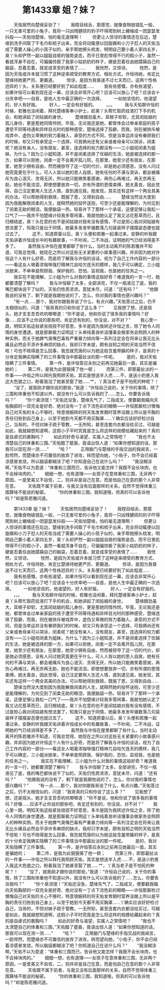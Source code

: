 # 　　第1433章 姐？妹？
　　天佑居然向楚缘妥协了！
　　我瞠目结舌，那感觉，就像食物链错乱一般，一只无害可爱的小兔子，竟将一只凶残健硕的豹子吓得爬到树上蜷缩成一团瑟瑟发抖般——天佑怕楚缘，怕的毫无道理啊！
　　但更让人惊讶的事情还在后边，楚缘到洗手间取了干毛巾和梳子出来，完全将动辄便以回旋踢和小刀子怼人的天佑当成了需要人操心的小孩子似的，亲手帮她擦头梳发，明明自己要小着人家四五岁，臭丫头却俨然一副以姐姐自居的强势姿态，而平日里彪悍得不行的假小子，虽然一看就浑身不自在，可偏偏怵极了我家小姑奶奶的样子，硬是忍着任由她蹂躏自己的脑袋，忍着忍着，就变成享受的表情了……
　　我恍然，又惊讶。
　　恍然，是因为天佑或许本就习惯了这种逆来顺受的教育方式、相处方式，许恒待她，肯定比楚缘待她更严厉、更霸道。
　　惊讶，是因为我昏迷不过七天而已，这两个性格迥异的丫头，关系便已经要好到了如此程度……
　　我有些感慨，亦有些渴望，如果许恒可以看到现在这一幕，应该会非常开心吧？应该可以放心了吧？应该会十分庆幸吧——自首，是他人生中最正确的一次选择。
　　一如他坚信的，他渴望的，好人有好报。
　　好人，一定会有好报的。
　　。。。
　　我与天佑聊许恒的时候，若雅也没闲着，拜托楚缘客串小护士，趁臭丫头帮忙取药挂液打下手的机会，和她讲起了闵姑娘的身世。
　　楚缘醋劲虽大，耳根子却软，尤其闵姑娘的孤儿身份，更是惹她同情怜悯，毕竟，无论我还是她，都曾体会过单亲家庭的孩子遭受不同等待遇和异样目光时的那种感受，楚缘选择了孤僻，而我，则在被排斥被戏弄中，虚伪又卑微的努力着融入，承受的方式不同，但是当幸运并没有眷顾我们的时候，却又只有承受这一个选择，可我俩尚还有父亲或者母亲可以哭诉，闵柔呢？她没有亲人，没有朋友，甚至，连选择的权力都没有——三小姐视闵柔为姐妹，为什么？因为三小姐知道，并不是闵柔选择了优越的生活，她是被选择的那一方，如果可以拒绝，闵柔一定不会离开孤儿院，在那里，她至少还有朋友，在那里，她至少拥有自由，然而被掠夺了这一切的代价，却是她必须感恩，没有人问过她究竟更在乎什么，可人人皆以她的恩人自居，她有任何的不满与哭诉，都会被痛斥为良心泯灭、贪得无厌，所以她只能微笑着感谢，再伤心再难过，再无奈再无助，她也不能流泪，即使想要放弃一切，亦有所谓的恩情束缚，她太善良，因此觉得，自己注定要用人生还人情，直到遇见我，她发现，其实还有这样一个两全其美的办法，可以帮她得到救赎，既报了恩，又得到自由……
　　楚缘当然没大度到因为我能解救闵柔的人生，就释然她的投怀送抱，可至少还是能理解的，为何见到了闵柔无助的眼泪，我便脑袋一热，轻易许下了那样一个承诺，这便足够让我松一口气了——我并不怕楚缘计较我多管闲事，我就怕她认定了我又沾花惹草而已，且归根结底，臭丫头在意的也不是闵姑娘对我有没有感情，不过是担心我对闵姑娘有想法罢了，知我只是出于同情，她最多发发牢骚数落几句装装样子摆摆姿态便也就过去了。
　　这不，知道原委以后，臭丫头便和若雅一起凑过来，安静的听我跟天佑讲着许恒成长中的有趣故事，一不吵闹，二不冷战，证明她的气已经消得差不多了。
　　虽然我与许恒在屋里都聊了些什么，当时主动离开的陈若雅并不知道，可我总觉得，她现在之所以对这些无关紧要的小故事感兴趣，并非因为她对许恒这个人有什么好奇，而是将了解我与许恒的谈话，视为了自己工作内容的一部分——看这女人喝着浓咖啡强打精神兀自哈欠连天的模样，我几乎可以确定，三小姐派她来，不单单是照顾我、保护我的，恐怕，监视我，也是她的任务之一。
　　我实在不能理解，三小姐为什么对我的事情这般好奇？难道我的一言一行，她都要清楚了解吗？
　　我与许恒聊了太多，全部讲完，不仅一瓶液见了底，我的嘴巴都快说干了似的，天佑仍性质浓浓，意犹未尽，问道：“还有吗？”
　　“他跟我说的没有了，剩下就是我跟他说的了，怎么，你对我的事情也感兴趣吗？”
　　“有一点……那个，我对你跟我哥说了什么，有点兴趣，”天佑答过之后，仍不太相信似的，问道：“我哥真的只和你说了这么多？”
　　见我想了想，还是摇头，她才支支吾吾吭吭唧唧道：“你不是说，他和你说了很多我的事情吗？好像……应该不止你说的那些吧，肯定还有别的，你没说，对不对？”
　　我心里一跳，明知天佑这般紧张扭捏不好意思，多半是因为我转述许恒之言，除了她令人同情的身世遭遇，就是那厮极力证明这丫头单纯善良听话懂事会做家务会照顾人的种种实例，而关于她脾气臭嘴巴毒有严重暴力倾向等一系列注定会在将来让我无比头痛且必然会平添许多麻烦的缺点，我却只字未提，颇有自知之明的天佑当然不信啦！可也不晓得是怎么回事，我忽就荒唐的以为她这般含羞带臊的样子，是真的十分肯定我确实隐瞒了的三件事情当中那最扯淡的那一件呢。
　　是的，我对天佑隐瞒了三件事情。
　　第一件，是许恒答应永别之前再见她最后一面，其实是骗她的；
　　第二件，是我为此狠狠揍了他一顿；
　　而第三件，即那最扯淡的一件事——许恒之所以拜托我照顾天佑，其实是想送羊入虎……不，是送小豹崽入我这大色狼之口，盼着我泡了她甚至娶了她……艹，丫真当老子是不怕死的种呢？！
　　“没了，就我刚才跟你说的那些，”我道：“许恒自己说的，关于你的事情，除了三围和体重他不知道以外，就没有什么可以告诉我的了……怎么，你要告诉我吗？”
　　“你个臭流氓！”天佑还没急，楚缘先气了，二指成叉，便要戳我瞄向天佑胸部的一双完全是好奇、绝对没有一丁点下流色彩的眼睛——许恒那厮检讨懊悔自己对天佑的关心不够时，特意很婉转的将天佑发育期时营养没跟上所以是平胸的责任归咎到自己身上，以至于她到今天都不用买胸罩……丫确实应该好好检讨自己，当哥的，不但对妹子疏于管教，一无所知，甚至连套内衣都没给买过，可越是如此，我就越想知道啊，这假小子平时究竟是怎么将这样的规模给藏起来的？真的是自虐式的裹胸吗？
　　如此的好奇与渴望，实属人之常情吧？
　　“我也不太清楚自己的体重和三围，”天佑醋了蹙眉，竟语出惊人道：“如果你想知道的话，那我可以现在测一测……”
　　“哈？”
　　正用脑门与楚缘的手指交战的我闻言，一脸愕然，而楚缘亦不可置信的放弃了进攻，转而望向她，“小佑子，你不会已经着凉感冒发烧，所以脑袋都糊涂了吧？你知道自己在说什么吗？”
　　“我没糊涂啊，”天佑不以为意道：“体重和三围而已，告诉他又能怎样？我既不会长块肉，也不会掉块肉的。”
　　细细一想，也有道理——女孩子在意体重和三围，无非两个原因，一是爱美又不自信，二，则并非是自己在意，而是怕自己在意的那个人非常在意。
　　天佑既不属于前者，与我又没有后面那样的关系，自然不觉得体重三围算啥不能说的秘密。
　　“你的体重和三围，我知道哦，但真的可以告诉他吗？”却是陈若雅问道。

　　第1433章 姐？妹？
　　天佑居然向楚缘妥协了！
　　我瞠目结舌，那感觉，就像食物链错乱一般，一只无害可爱的小兔子，竟将一只凶残健硕的豹子吓得爬到树上蜷缩成一团瑟瑟发抖般——天佑怕楚缘，怕的毫无道理啊！
　　但更让人惊讶的事情还在后边，楚缘到洗手间取了干毛巾和梳子出来，完全将动辄便以回旋踢和小刀子怼人的天佑当成了需要人操心的小孩子似的，亲手帮她擦头梳发，明明自己要小着人家四五岁，臭丫头却俨然一副以姐姐自居的强势姿态，而平日里彪悍得不行的假小子，虽然一看就浑身不自在，可偏偏怵极了我家小姑奶奶的样子，硬是忍着任由她蹂躏自己的脑袋，忍着忍着，就变成享受的表情了……
　　我恍然，又惊讶。
　　恍然，是因为天佑或许本就习惯了这种逆来顺受的教育方式、相处方式，许恒待她，肯定比楚缘待她更严厉、更霸道。
　　惊讶，是因为我昏迷不过七天而已，这两个性格迥异的丫头，关系便已经要好到了如此程度……
　　我有些感慨，亦有些渴望，如果许恒可以看到现在这一幕，应该会非常开心吧？应该可以放心了吧？应该会十分庆幸吧——自首，是他人生中最正确的一次选择。
　　一如他坚信的，他渴望的，好人有好报。
　　好人，一定会有好报的。
　　。。。
　　我与天佑聊许恒的时候，若雅也没闲着，拜托楚缘客串小护士，趁臭丫头帮忙取药挂液打下手的机会，和她讲起了闵姑娘的身世。
　　楚缘醋劲虽大，耳根子却软，尤其闵姑娘的孤儿身份，更是惹她同情怜悯，毕竟，无论我还是她，都曾体会过单亲家庭的孩子遭受不同等待遇和异样目光时的那种感受，楚缘选择了孤僻，而我，则在被排斥被戏弄中，虚伪又卑微的努力着融入，承受的方式不同，但是当幸运并没有眷顾我们的时候，却又只有承受这一个选择，可我俩尚还有父亲或者母亲可以哭诉，闵柔呢？她没有亲人，没有朋友，甚至，连选择的权力都没有——三小姐视闵柔为姐妹，为什么？因为三小姐知道，并不是闵柔选择了优越的生活，她是被选择的那一方，如果可以拒绝，闵柔一定不会离开孤儿院，在那里，她至少还有朋友，在那里，她至少拥有自由，然而被掠夺了这一切的代价，却是她必须感恩，没有人问过她究竟更在乎什么，可人人皆以她的恩人自居，她有任何的不满与哭诉，都会被痛斥为良心泯灭、贪得无厌，所以她只能微笑着感谢，再伤心再难过，再无奈再无助，她也不能流泪，即使想要放弃一切，亦有所谓的恩情束缚，她太善良，因此觉得，自己注定要用人生还人情，直到遇见我，她发现，其实还有这样一个两全其美的办法，可以帮她得到救赎，既报了恩，又得到自由……
　　楚缘当然没大度到因为我能解救闵柔的人生，就释然她的投怀送抱，可至少还是能理解的，为何见到了闵柔无助的眼泪，我便脑袋一热，轻易许下了那样一个承诺，这便足够让我松一口气了——我并不怕楚缘计较我多管闲事，我就怕她认定了我又沾花惹草而已，且归根结底，臭丫头在意的也不是闵姑娘对我有没有感情，不过是担心我对闵姑娘有想法罢了，知我只是出于同情，她最多发发牢骚数落几句装装样子摆摆姿态便也就过去了。
　　这不，知道原委以后，臭丫头便和若雅一起凑过来，安静的听我跟天佑讲着许恒成长中的有趣故事，一不吵闹，二不冷战，证明她的气已经消得差不多了。
　　虽然我与许恒在屋里都聊了些什么，当时主动离开的陈若雅并不知道，可我总觉得，她现在之所以对这些无关紧要的小故事感兴趣，并非因为她对许恒这个人有什么好奇，而是将了解我与许恒的谈话，视为了自己工作内容的一部分——看这女人喝着浓咖啡强打精神兀自哈欠连天的模样，我几乎可以确定，三小姐派她来，不单单是照顾我、保护我的，恐怕，监视我，也是她的任务之一。
　　我实在不能理解，三小姐为什么对我的事情这般好奇？难道我的一言一行，她都要清楚了解吗？
　　我与许恒聊了太多，全部讲完，不仅一瓶液见了底，我的嘴巴都快说干了似的，天佑仍性质浓浓，意犹未尽，问道：“还有吗？”
　　“他跟我说的没有了，剩下就是我跟他说的了，怎么，你对我的事情也感兴趣吗？”
　　“有一点……那个，我对你跟我哥说了什么，有点兴趣，”天佑答过之后，仍不太相信似的，问道：“我哥真的只和你说了这么多？”
　　见我想了想，还是摇头，她才支支吾吾吭吭唧唧道：“你不是说，他和你说了很多我的事情吗？好像……应该不止你说的那些吧，肯定还有别的，你没说，对不对？”
　　我心里一跳，明知天佑这般紧张扭捏不好意思，多半是因为我转述许恒之言，除了她令人同情的身世遭遇，就是那厮极力证明这丫头单纯善良听话懂事会做家务会照顾人的种种实例，而关于她脾气臭嘴巴毒有严重暴力倾向等一系列注定会在将来让我无比头痛且必然会平添许多麻烦的缺点，我却只字未提，颇有自知之明的天佑当然不信啦！可也不晓得是怎么回事，我忽就荒唐的以为她这般含羞带臊的样子，是真的十分肯定我确实隐瞒了的三件事情当中那最扯淡的那一件呢。
　　是的，我对天佑隐瞒了三件事情。
　　第一件，是许恒答应永别之前再见她最后一面，其实是骗她的；
　　第二件，是我为此狠狠揍了他一顿；
　　而第三件，即那最扯淡的一件事——许恒之所以拜托我照顾天佑，其实是想送羊入虎……不，是送小豹崽入我这大色狼之口，盼着我泡了她甚至娶了她……艹，丫真当老子是不怕死的种呢？！
　　“没了，就我刚才跟你说的那些，”我道：“许恒自己说的，关于你的事情，除了三围和体重他不知道以外，就没有什么可以告诉我的了……怎么，你要告诉我吗？”
　　“你个臭流氓！”天佑还没急，楚缘先气了，二指成叉，便要戳我瞄向天佑胸部的一双完全是好奇、绝对没有一丁点下流色彩的眼睛——许恒那厮检讨懊悔自己对天佑的关心不够时，特意很婉转的将天佑发育期时营养没跟上所以是平胸的责任归咎到自己身上，以至于她到今天都不用买胸罩……丫确实应该好好检讨自己，当哥的，不但对妹子疏于管教，一无所知，甚至连套内衣都没给买过，可越是如此，我就越想知道啊，这假小子平时究竟是怎么将这样的规模给藏起来的？真的是自虐式的裹胸吗？
　　如此的好奇与渴望，实属人之常情吧？
　　“我也不太清楚自己的体重和三围，”天佑醋了蹙眉，竟语出惊人道：“如果你想知道的话，那我可以现在测一测……”
　　“哈？”
　　正用脑门与楚缘的手指交战的我闻言，一脸愕然，而楚缘亦不可置信的放弃了进攻，转而望向她，“小佑子，你不会已经着凉感冒发烧，所以脑袋都糊涂了吧？你知道自己在说什么吗？”
　　“我没糊涂啊，”天佑不以为意道：“体重和三围而已，告诉他又能怎样？我既不会长块肉，也不会掉块肉的。”
　　细细一想，也有道理——女孩子在意体重和三围，无非两个原因，一是爱美又不自信，二，则并非是自己在意，而是怕自己在意的那个人非常在意。
　　天佑既不属于前者，与我又没有后面那样的关系，自然不觉得体重三围算啥不能说的秘密。
　　“你的体重和三围，我知道哦，但真的可以告诉他吗？”却是陈若雅问道。
